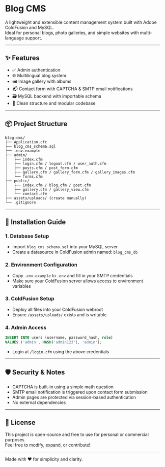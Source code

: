 
# Blog CMS

A lightweight and extensible content management system built with Adobe ColdFusion and MySQL.  
Ideal for personal blogs, photo galleries, and simple websites with multi-language support.

---

## ✨ Features

- ✅ Admin authentication
- 🌐 Multilingual blog system
- 🖼️ Image gallery with albums
- 📬 Contact form with CAPTCHA & SMTP email notifications
- 🗃️ MySQL backend with importable schema
- 📁 Clean structure and modular codebase

---

## 📦 Project Structure

```
blog-cms/
├── Application.cfc
├── blog_cms_schema.sql
├── .env.example
├── admin/
│   ├── index.cfm
│   ├── login.cfm / logout.cfm / user_auth.cfm
│   ├── posts.cfm / post_form.cfm
│   ├── gallery.cfm / gallery_form.cfm / gallery_images.cfm
│   └── forms.cfm
├── public/
│   ├── index.cfm / blog.cfm / post.cfm
│   ├── gallery.cfm / gallery_view.cfm
│   └── contact.cfm
├── assets/uploads/ (create manually)
└── .gitignore
```

---

## 🚀 Installation Guide

### 1. Database Setup
- Import `blog_cms_schema.sql` into your MySQL server
- Create a datasource in ColdFusion admin named: `blog_cms_db`

### 2. Environment Configuration
- Copy `.env.example` to `.env` and fill in your SMTP credentials
- Make sure your ColdFusion server allows access to environment variables

### 3. ColdFusion Setup
- Deploy all files into your ColdFusion webroot
- Ensure `/assets/uploads/` exists and is writable

### 4. Admin Access
```sql
INSERT INTO users (username, password_hash, role)
VALUES ('admin', HASH('admin123'), 'admin');
```
- Login at `/login.cfm` using the above credentials

---

## 🛡️ Security & Notes

- CAPTCHA is built-in using a simple math question
- SMTP email notification is triggered upon contact form submission
- Admin pages are protected via session-based authentication
- No external dependencies

---

## 🤝 License

This project is open-source and free to use for personal or commercial purposes.  
Feel free to modify, expand, or contribute!

---

Made with ❤️ for simplicity and clarity.
